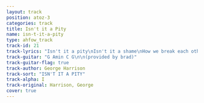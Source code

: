 ```yaml
---
layout: track
position: atoz-3
categories: track
title: Isn't it a Pity
name: isn-t-it-a-pity
type: ahfow_track
track-id: 21
track-lyrics: "Isn't it a pity\nIsn't it a shame\nHow we break each other's hearts\nAnd cause each other pain?\nHow we take each other's love\nWithout thinking anymore\nForgetting to give back\nIsn't it a pity?\n\nSome things take so long\nAnd how do I explain?\nBut not too many people\nCan see we're all the same\nAnd because of all their tears\nTheir eyes can't hope to see\nThe beauty that surrounds them\nOh isn't it a pity?\n\nIsn't it a pity\nIsn't it a shame\nHow we break each other's hearts\nAnd cause each other pain?\nHow we take each other's love\nWithout thinking anymore\nForgetting to give back\nIsn't it a pity?\n\nForgetting to give back\nIsn't it a pity?\nForgetting to give back\nIsn't it a pity?\n\nWhat a pity"
track-guitar: "G Amin C G\n\n(provided by brad)"
track-guitar-flag: true
track-author: George Harrison
track-sort: "ISN'T IT A PITY"
track-alpha: I
track-original: Harrison, George
cover: true
---
```

